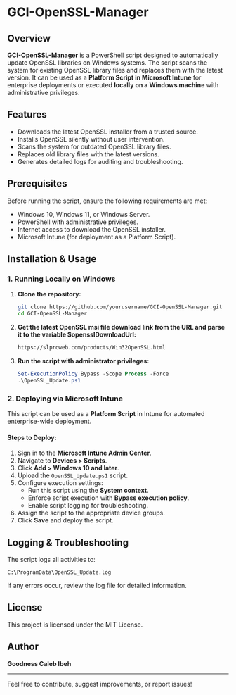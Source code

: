 # GCI-OpenSSL-Manager

## Overview
**GCI-OpenSSL-Manager** is a PowerShell script designed to automatically update OpenSSL libraries on Windows systems. The script scans the system for existing OpenSSL library files and replaces them with the latest version. It can be used as a **Platform Script in Microsoft Intune** for enterprise deployments or executed **locally on a Windows machine** with administrative privileges.

## Features
- Downloads the latest OpenSSL installer from a trusted source.
- Installs OpenSSL silently without user intervention.
- Scans the system for outdated OpenSSL library files.
- Replaces old library files with the latest versions.
- Generates detailed logs for auditing and troubleshooting.

## Prerequisites
Before running the script, ensure the following requirements are met:

- Windows 10, Windows 11, or Windows Server.
- PowerShell with administrative privileges.
- Internet access to download the OpenSSL installer.
- Microsoft Intune (for deployment as a Platform Script).

## Installation & Usage

### 1. Running Locally on Windows

1. **Clone the repository:**
   ```sh
   git clone https://github.com/yourusername/GCI-OpenSSL-Manager.git
   cd GCI-OpenSSL-Manager


2. **Get the latest OpenSSL msi file download link from the URL and parse it to the variable $opensslDownloadUrl:**
   ```sh
   https://slproweb.com/products/Win32OpenSSL.html
   

3. **Run the script with administrator privileges:**
   ```powershell
   Set-ExecutionPolicy Bypass -Scope Process -Force
   .\OpenSSL_Update.ps1
   ```

### 2. Deploying via Microsoft Intune
This script can be used as a **Platform Script** in Intune for automated enterprise-wide deployment.

#### Steps to Deploy:
1. Sign in to the **Microsoft Intune Admin Center**.
2. Navigate to **Devices > Scripts**.
3. Click **Add > Windows 10 and later**.
4. Upload the `OpenSSL_Update.ps1` script.
5. Configure execution settings:
   - Run this script using the **System context**.
   - Enforce script execution with **Bypass execution policy**.
   - Enable script logging for troubleshooting.
6. Assign the script to the appropriate device groups.
7. Click **Save** and deploy the script.

## Logging & Troubleshooting
The script logs all activities to:
```
C:\ProgramData\OpenSSL_Update.log
```
If any errors occur, review the log file for detailed information.

## License
This project is licensed under the MIT License.

## Author
**Goodness Caleb Ibeh** 

---
Feel free to contribute, suggest improvements, or report issues!

